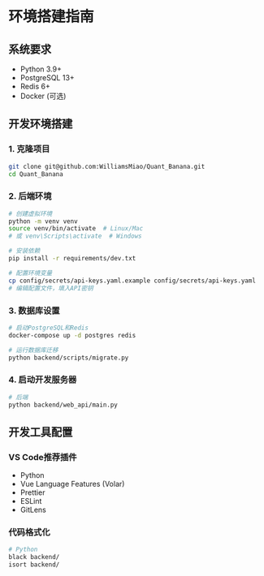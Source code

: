 # 环境搭建指南

## 系统要求

- Python 3.9+
- PostgreSQL 13+
- Redis 6+
- Docker (可选)

## 开发环境搭建

### 1. 克隆项目
```bash
git clone git@github.com:WilliamsMiao/Quant_Banana.git
cd Quant_Banana
```

### 2. 后端环境
```bash
# 创建虚拟环境
python -m venv venv
source venv/bin/activate  # Linux/Mac
# 或 venv\Scripts\activate  # Windows

# 安装依赖
pip install -r requirements/dev.txt

# 配置环境变量
cp config/secrets/api-keys.yaml.example config/secrets/api-keys.yaml
# 编辑配置文件，填入API密钥
```

### 3. 数据库设置
```bash
# 启动PostgreSQL和Redis
docker-compose up -d postgres redis

# 运行数据库迁移
python backend/scripts/migrate.py
```

### 4. 启动开发服务器
```bash
# 后端
python backend/web_api/main.py
```

## 开发工具配置

### VS Code推荐插件
- Python
- Vue Language Features (Volar)
- Prettier
- ESLint
- GitLens

### 代码格式化
```bash
# Python
black backend/
isort backend/
```
